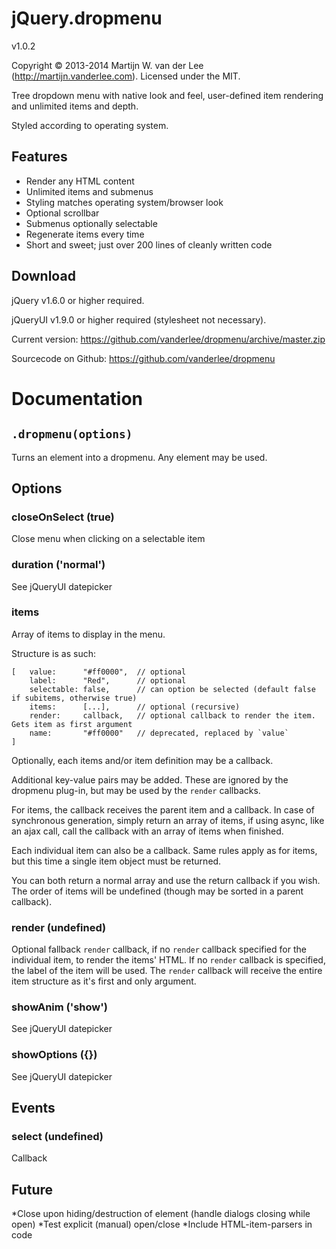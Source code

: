 jQuery.dropmenu
===============
v1.0.2

Copyright &copy; 2013-2014 Martijn W. van der Lee (http://martijn.vanderlee.com).
Licensed under the MIT.

Tree dropdown menu with native look and feel, user-defined item
rendering and unlimited items and depth.

Styled according to operating system.

Features
--------
-	Render any HTML content
-	Unlimited items and submenus
-	Styling matches operating system/browser look
-	Optional scrollbar
-	Submenus optionally selectable
-	Regenerate items every time
-	Short and sweet; just over 200 lines of cleanly written code

Download
--------
jQuery v1.6.0 or higher required.

jQueryUI v1.9.0 or higher required (stylesheet not necessary).

Current version: https://github.com/vanderlee/dropmenu/archive/master.zip

Sourcecode on Github: https://github.com/vanderlee/dropmenu

Documentation
=============
`.dropmenu(options)`
--------------------
Turns an element into a dropmenu.
Any element may be used.

Options
-------
### closeOnSelect (true)
Close menu when clicking on a selectable item

### duration ('normal')
See jQueryUI datepicker

### items
Array of items to display in the menu.

Structure is as such:

	[	value:		"#ff0000",	// optional
		label:		"Red",		// optional
		selectable: false,		// can option be selected (default false if subitems, otherwise true)
		items:		[...],		// optional (recursive)
		render:		callback,	// optional callback to render the item. Gets item as first argument
		name:		"#ff0000"	// deprecated, replaced by `value`
	]

Optionally, each items and/or item definition may be a callback.

Additional key-value pairs may be added. These are ignored by the dropmenu
plug-in, but may be used by the `render` callbacks.

For items, the callback receives the parent item and a callback. In case
of synchronous generation, simply return an array of items, if using async,
like an ajax call, call the callback with an array of items when finished.

Each individual item can also be a callback. Same rules apply as for items,
but this time a single item object must be returned.

You can both return a normal array and use the return callback if you wish.
The order of items will be undefined (though may be sorted in a parent
callback).

### render (undefined)
Optional fallback `render` callback, if no `render` callback specified for the
individual item, to render the items' HTML.
If no `render` callback is specified, the label of the item will be used.
The `render` callback will receive the entire item structure as it's first and
only argument.

### showAnim ('show')
See jQueryUI datepicker

### showOptions ({})
See jQueryUI datepicker

Events
------
### select (undefined)
Callback

Future
------
*Close upon hiding/destruction of element (handle dialogs closing while open)
*Test explicit (manual) open/close
*Include HTML-item-parsers in code